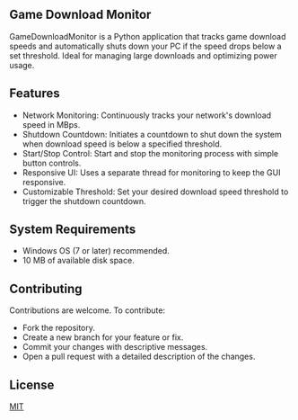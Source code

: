 ## Game Download Monitor
GameDownloadMonitor is a Python application that tracks game download speeds and automatically shuts down your PC if the speed drops below a set threshold. Ideal for managing large downloads and optimizing power usage.

## Features

- Network Monitoring: Continuously tracks your network's download speed in MBps.
- Shutdown Countdown: Initiates a countdown to shut down the system when download speed is below a specified threshold.
- Start/Stop Control: Start and stop the monitoring process with simple button controls.
- Responsive UI: Uses a separate thread for monitoring to keep the GUI responsive.
- Customizable Threshold: Set your desired download speed threshold to trigger the shutdown countdown.

## System Requirements
- Windows OS (7 or later) recommended.
- 10 MB of available disk space.
## Contributing

Contributions are welcome. To contribute:

- Fork the repository.
- Create a new branch for your feature or fix.
- Commit your changes with descriptive messages.
- Open a pull request with a detailed description of the changes.

## License

[MIT](https://choosealicense.com/licenses/mit/)

